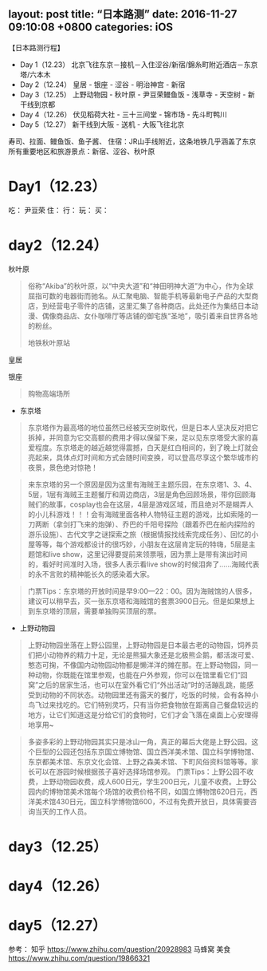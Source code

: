 layout: post
title:  “日本路测”
date:   2016-11-27 09:10:08 +0800
categories: iOS
---


【日本路测行程】

- Day 1（12.23）  北京飞往东京－接机－入住涩谷/新宿/錦糸町附近酒店－东京塔/六本木
- Day 2（12.24）  皇居 - 银座 - 涩谷 - 明治神宫 - 新宿
- Day 3（12.25）  上野动物园  - 秋叶原 - 尹豆荣鳗鱼饭 - 浅草寺 - 天空树 - 新干线到京都
- Day 4（12.26）  伏见稻荷大社 - 三十三间堂 - 锦市场 - 先斗町鸭川
- Day 5（12.27）  新干线到大阪 - 送机 - 大阪飞往北京


寿司、拉面、鳗鱼饭、鱼子酱、
住宿：JR山手线附近，这条地铁几乎涵盖了东京所有重要地区和旅游景点：新宿、涩谷、秋叶原



# Day1（12.23）

吃：
尹豆荣
住：
行：
玩：
买：

# day2（12.24）

秋叶原

> 俗称“Akiba”的秋叶原，以“中央大道”和“神田明神大道”为中心，作为全球屈指可数的电器街而驰名。从汇聚电脑、智能手机等最新电子产品的大型商店，到经营电子零件的店铺，这里汇集了各种商店。此处还作为集结日本动漫、偶像商品店、女仆咖啡厅等店铺的御宅族“圣地”，吸引着来自世界各地的粉丝。
> 
> 地铁秋叶原站

皇居

银座

> 购物高端场所

- 东京塔

> 东京塔作为最高塔的地位虽然已经被天空树取代，但是日本人坚决反对把它拆掉，并同意为它交高额的费用才得以保留下来，足以见东京塔受大家的喜爱程度。东京塔走的越近越觉得震撼，白天是红白相间的，到了晚上灯就会亮起来，具体点灯时间和方式会随时间变换，可以登高尽享这个繁华城市的夜景，景色绝对惊艳！
	
> 来东京塔的另一个原因是因为这里有海贼王主题乐园，在东京塔1、3、4、5层，1层有海贼王主题餐厅和周边商店，3层是角色回顾场景，带你回顾海贼们的故事，cosplay也会在这层，4层是游戏区域，而且绝对不是糊弄人的小儿科游戏！！！会有海贼里面各种人物特征主题的游戏，比如索隆的一刀两断（拿剑打飞来的炮弹）、乔巴的千阳号探险（跟着乔巴在船内探险的游乐设施）、古代文字之谜探索之旅（根据情报找线索完成任务）、回忆的小屋等等，每个游戏都设计的很巧妙，小朋友在这层肯定玩的特嗨，5层是主题馆和live show，这里记得要提前来领票哦，因为票上是带有演出时间的，看好时间准时入场，很多人表示看live show的时候泪奔了……海贼代表的永不言败的精神能长久的感染着大家。
	
> 门票Tips：东京塔的开放时间是早9:00—22：00。因为海贼馆的人很多，建议可以稍早去，买一张东京塔和海贼馆的套票3900日元。但是如果想上到东京塔的顶层，需要单独购买顶层的票。

- 上野动物园

> 上野动物园坐落在上野公园里，上野动物园是日本最古老的动物园，饲养员们把小动物养的精力十足，无论是熊猫大象还是北极熊企鹅，都活泼可爱、憨态可掬，不像国内动物园动物都是懒洋洋的摊在那。在上野动物园，同一种动物，你既能在馆里参观，也能在户外参观，你可以在馆里看它们“回窝”之后的居家生活，也可以在室外看它们“外出活动”时的活蹦乱跳，能感受到动物的不同状态。动物园里还有露天的餐厅，吃饭的时候，会有各种小鸟飞过来找吃的。它们特别灵巧，只有当你把食物放在距离自己餐盘较远的地方，让它们知道这是分给它们的食物时，它们才会飞落在桌面上心安理得地享用~

> 多姿多彩的上野动物园其实只是冰山一角，真正的幕后大佬是上野公园。这个巨型的公园还包括东京国立博物馆、国立西洋美术馆、国立科学博物馆、东京都美术馆、东京文化会馆、上野之森美术馆、下町风俗资料馆等等。家长可以在游园时候根据孩子喜好选择场馆参观。
门票Tips：上野公园不收费，上野动物园收费，成人600日元，学生200日元，儿童不收费。上野公园内的博物馆美术馆每个场馆的收费价格不同，如国立博物馆620日元，西洋美术馆430日元，国立科学博物馆600，不过有免费开放日，具体需要咨询当天的工作人员。


# day3（12.25）

# day4（12.26）



# day5（12.27）








参考：
知乎 https://www.zhihu.com/question/20928983
马蜂窝 
美食 https://www.zhihu.com/question/19866321


